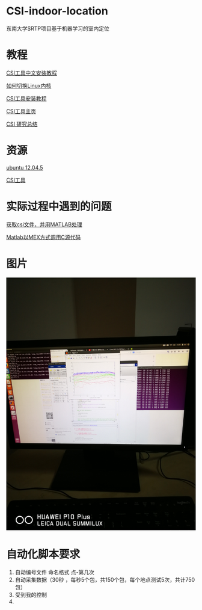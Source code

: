 # CSI-indoor-location
东南大学SRTP项目基于机器学习的室内定位

# 教程

[CSI工具中文安装教程](https://blog.csdn.net/u014645508/article/details/81359409)

[如何切换Linux内核](https://blog.csdn.net/tenorange/article/details/80914559)

[CSI工具安装教程](https://dhalperi.github.io/linux-80211n-csitool/installation.html)

[CSI工具主页](https://dhalperi.github.io/linux-80211n-csitool/index.html)

[CSI 研究总结](https://blog.csdn.net/guolinlin11/article/details/51559317)
# 资源

[ubuntu 12.04.5](http://releases.ubuntu.com/12.04.5/)

[CSI工具](https://github.com/dhalperi/linux-80211n-csitool/)


# 实际过程中遇到的问题

[获取csi文件，并用MATLAB处理](https://blog.csdn.net/sodleave/article/details/44455903)

[Matlab以MEX方式调用C源代码](http://blog.sina.com.cn/s/blog_468651400100coas.html)

# 图片

![matlab 动态显示CSI](https://github.com/scp10086/CSI-indoor-location/blob/master/picture/IMG_20190922_165634.jpg)

# 自动化脚本要求
1. 自动编号文件 命名格式 点-第几次
2. 自动采集数据（30秒 ，每秒5个包，共150个包，每个地点测试5次，共计750包）
3. 受到我的控制
4. 
